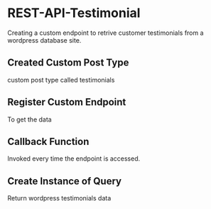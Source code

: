 # REST-API-Testimonial
Creating a custom endpoint to retrive customer testimonials from a wordpress database site.

## Created Custom Post Type
custom post type called testimonials

## Register Custom Endpoint
To get the data

## Callback Function
Invoked every time the endpoint is accessed.

## Create Instance of Query
Return wordpress testimonials data
